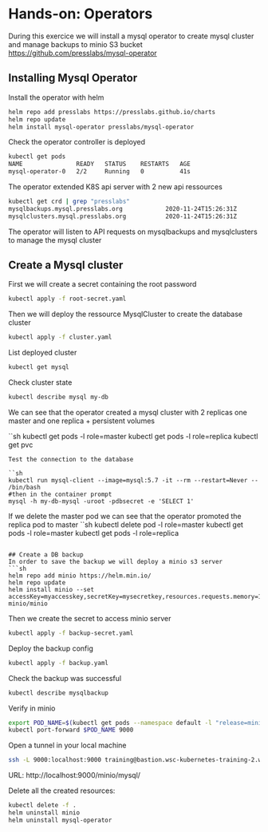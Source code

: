 # Hands-on: Operators

During this exercice we will install a mysql operator to create mysql cluster and manage backups to minio S3 bucket
https://github.com/presslabs/mysql-operator

## Installing Mysql Operator

Install the operator with helm

```sh
helm repo add presslabs https://presslabs.github.io/charts
helm repo update
helm install mysql-operator presslabs/mysql-operator
```

Check the operator controller is deployed

```sh
kubectl get pods
NAME               READY   STATUS    RESTARTS   AGE
mysql-operator-0   2/2     Running   0          41s
```

The operator extended K8S api server with 2 new api ressources

```sh
kubectl get crd | grep "presslabs"
mysqlbackups.mysql.presslabs.org            2020-11-24T15:26:31Z
mysqlclusters.mysql.presslabs.org           2020-11-24T15:26:31Z
```
The operator will listen to API requests on mysqlbackups and mysqlclusters to manage the mysql cluster
## Create a Mysql cluster

First we will create a secret containing the root password

```sh
kubectl apply -f root-secret.yaml
```

Then we will deploy the ressource MysqlCluster to create the database cluster

```sh
kubectl apply -f cluster.yaml
```

List deployed cluster

```sh
kubectl get mysql
```

Check cluster state

```sh
kubectl describe mysql my-db
```

We can see that the operator created a mysql cluster with 2 replicas one master and one replica + persistent volumes

``sh
kubectl get pods -l role=master
kubectl get pods -l role=replica
kubectl get pvc
```
Test the connection to the database

``sh
kubectl run mysql-client --image=mysql:5.7 -it --rm --restart=Never -- /bin/bash
#then in the container prompt
mysql -h my-db-mysql -uroot -pdbsecret -e 'SELECT 1'
```

If we delete the master pod we can see that the operator promoted the replica pod to master
``sh
kubectl delete pod -l role=master
kubectl get pods -l role=master
kubectl get pods -l role=replica
```

## Create a DB backup
In order to save the backup we will deploy a minio s3 server
```sh
helm repo add minio https://helm.min.io/
helm repo update
helm install minio --set accessKey=myaccesskey,secretKey=mysecretkey,resources.requests.memory=1G  minio/minio
```
Then we create the secret to access minio server
```sh
kubectl apply -f backup-secret.yaml
```
Deploy the backup config
```sh
kubectl apply -f backup.yaml
```
Check the backup was successful

```sh
kubectl describe mysqlbackup
```

Verify in minio

```sh
export POD_NAME=$(kubectl get pods --namespace default -l "release=minio" -o jsonpath="{.items[0].metadata.name}")
kubectl port-forward $POD_NAME 9000
```

Open a tunnel in your local machine 
```sh
ssh -L 9000:localhost:9000 training@bastion.wsc-kubernetes-training-2.wescaletraining.fr -i kubernetes-formation
```

URL: http://localhost:9000/minio/mysql/


Delete all the created resources:
```sh
kubectl delete -f .
helm uninstall minio
helm uninstall mysql-operator
```

